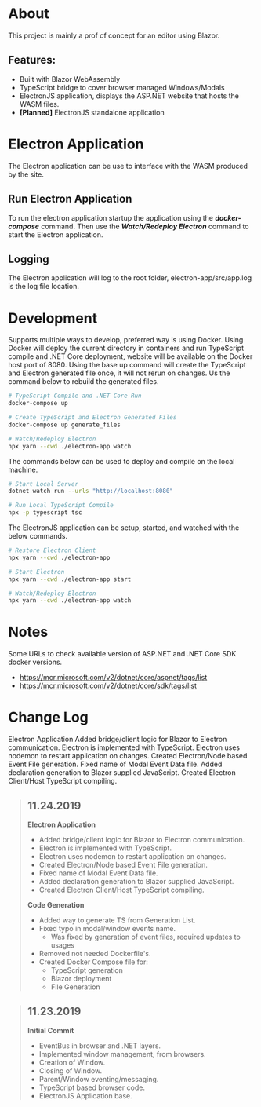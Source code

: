 # About

This project is mainly a prof of concept for an editor using Blazor.

## Features:

- Built with Blazor WebAssembly
- TypeScript bridge to cover browser managed Windows/Modals
- ElectronJS application, displays the ASP.NET website that hosts the WASM files.
- **[Planned]** ElectronJS standalone application

# Electron Application

The Electron application can be use to interface with the WASM produced by the site. 

## Run Electron Application 

To run the electron application startup the application using the ***docker-compose*** command.
Then use the ***Watch/Redeploy Electron*** command to start the Electron application.

## Logging

The Electron application will log to the root folder, electron-app/src/app.log is the log file location.

# Development

Supports multiple ways to develop, preferred way is using Docker.
Using Docker will deploy the current directory in containers and run TypeScript compile and .NET Core deployment, website will be available on the Docker host port of 8080.
Using the base up command will create the TypeScript and Electron generated file once, it will not rerun on changes. Us the command below to rebuild the generated files.

~~~ bash
# TypeScript Compile and .NET Core Run
docker-compose up

# Create TypeScript and Electron Generated Files
docker-compose up generate_files

# Watch/Redeploy Electron
npx yarn --cwd ./electron-app watch
~~~

The commands below can be used to deploy and compile on the local machine.

~~~ bash
# Start Local Server
dotnet watch run --urls "http://localhost:8080"

# Run Local TypeScript Compile
npx -p typescript tsc
~~~

The ElectronJS application can be setup, started, and watched with the below commands.

~~~ bash
# Restore Electron Client
npx yarn --cwd ./electron-app

# Start Electron
npx yarn --cwd ./electron-app start

# Watch/Redeploy Electron
npx yarn --cwd ./electron-app watch
~~~

# Notes

Some URLs to check available version of ASP.NET and .NET Core SDK docker versions.

- https://mcr.microsoft.com/v2/dotnet/core/aspnet/tags/list
- https://mcr.microsoft.com/v2/dotnet/core/sdk/tags/list


# Change Log

Electron Application
Added bridge/client logic for Blazor to Electron communication.
Electron is implemented with TypeScript.
Electron uses nodemon to restart application on changes.
Created Electron/Node based Event File generation.
Fixed name of Modal Event Data file.
Added declaration generation to Blazor supplied JavaScript.
Created Electron Client/Host TypeScript compiling.

> ## **11.24.2019**
>
> **Electron Application**
> - Added bridge/client logic for Blazor to Electron communication.
> - Electron is implemented with TypeScript.
> - Electron uses nodemon to restart application on changes.
> - Created Electron/Node based Event File generation.
> - Fixed name of Modal Event Data file.
> - Added declaration generation to Blazor supplied JavaScript.
> - Created Electron Client/Host TypeScript compiling.
>
> **Code Generation**
> - Added way to generate TS from Generation List.
> - Fixed typo in modal/window events name.
>   - Was fixed by generation of event files, required updates to usages
> - Removed not needed Dockerfile's.
> - Created Docker Compose file for:
>   - TypeScript generation
>   - Blazor deployment
>   - File Generation

> ## **11.23.2019**
> 
> **Initial Commit**
> - EventBus in browser and .NET layers.
> - Implemented window management, from browsers. 
> - Creation of Window. 
> - Closing of Window. 
> - Parent/Window eventing/messaging. 
> - TypeScript based browser code. 
> - ElectronJS Application base.
